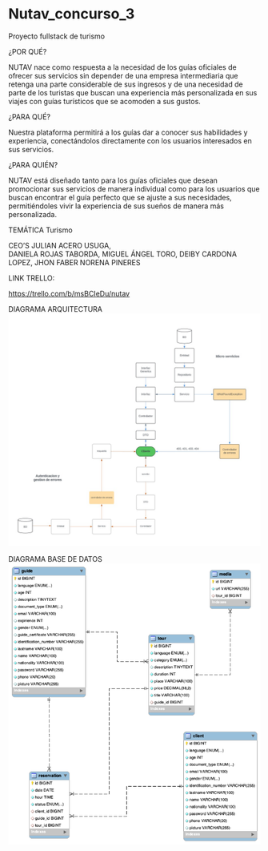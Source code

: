 # Nutav_concurso_3
Proyecto fullstack de turismo

¿POR QUÉ?

NUTAV nace como respuesta a la necesidad de los guías oficiales de ofrecer sus servicios sin depender de una empresa intermediaria que retenga una parte considerable de sus ingresos y de una necesidad de parte de los turistas que buscan una experiencia más personalizada en sus viajes con guías turísticos que se acomoden a sus gustos. 

¿PARA QUÉ?

Nuestra plataforma permitirá a  los guías dar a conocer sus habilidades y experiencia, conectándolos directamente con los usuarios interesados en sus servicios.

¿PARA QUIÉN?

NUTAV está diseñado tanto para los guías oficiales que desean promocionar sus servicios de manera individual como para los usuarios que buscan encontrar el guía perfecto que se ajuste a sus necesidades, permitiéndoles vivir la experiencia de sus sueños de manera más personalizada.

TEMÁTICA
Turismo

CEO’S
JULIAN ACERO USUGA,  
DANIELA ROJAS TABORDA,
MIGUEL ÁNGEL TORO,
DEIBY CARDONA LOPEZ,
JHON FABER NORENA PINERES


LINK TRELLO:

https://trello.com/b/msBCIeDu/nutav

DIAGRAMA ARQUITECTURA
![Diagrama_Arquitectura](https://github.com/jusuga2001/Nutav_concurso_3/blob/main/diagramaArquitectura.jpeg)

DIAGRAMA BASE DE DATOS
![Diagrama_Base_Datos](https://github.com/jusuga2001/Nutav_concurso_3/blob/main/MODELO%20DATABASE%20OFICIAL.png)

